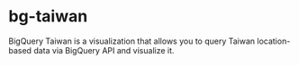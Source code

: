 bg-taiwan
=========

BigQuery Taiwan is a visualization that allows you to query Taiwan location-based data via BigQuery API and visualize it.
